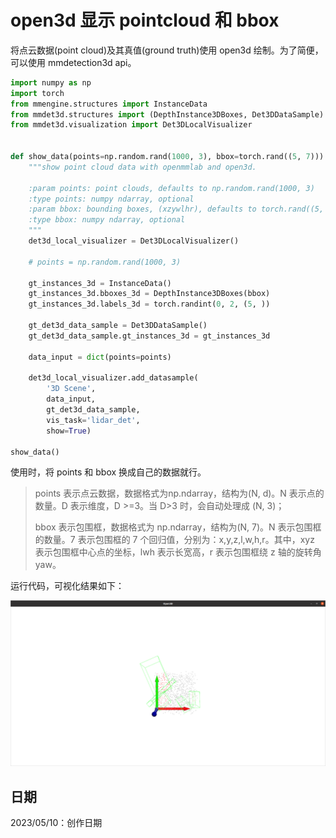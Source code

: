 # open3d 显示 pointcloud 和 bbox

将点云数据(point cloud)及其真值(ground truth)使用 open3d 绘制。为了简便，可以使用 mmdetection3d api。

```python
import numpy as np
import torch
from mmengine.structures import InstanceData
from mmdet3d.structures import (DepthInstance3DBoxes, Det3DDataSample)
from mmdet3d.visualization import Det3DLocalVisualizer


def show_data(points=np.random.rand(1000, 3), bbox=torch.rand((5, 7))):
    """show point cloud data with openmmlab and open3d.

    :param points: point clouds, defaults to np.random.rand(1000, 3)
    :type points: numpy ndarray, optional
    :param bbox: bounding boxes, (xzywlhr), defaults to torch.rand((5, 7))
    :type bbox: numpy ndarray, optional
    """
    det3d_local_visualizer = Det3DLocalVisualizer()

    # points = np.random.rand(1000, 3)

    gt_instances_3d = InstanceData()
    gt_instances_3d.bboxes_3d = DepthInstance3DBoxes(bbox)
    gt_instances_3d.labels_3d = torch.randint(0, 2, (5, ))

    gt_det3d_data_sample = Det3DDataSample()
    gt_det3d_data_sample.gt_instances_3d = gt_instances_3d

    data_input = dict(points=points)

    det3d_local_visualizer.add_datasample(
        '3D Scene',
        data_input,
        gt_det3d_data_sample,
        vis_task='lidar_det',
        show=True)

show_data()
```

使用时，将 points 和 bbox 换成自己的数据就行。

> points 表示点云数据，数据格式为np.ndarray，结构为(N, d)。N 表示点的数量。D 表示维度，D >=3。当 D>3 时，会自动处理成 (N, 3)；
>
> bbox 表示包围框，数据格式为 np.ndarray，结构为(N, 7)。N 表示包围框的数量。7 表示包围框的 7 个回归值，分别为：x,y,z,l,w,h,r。其中，xyz 表示包围框中心点的坐标，lwh 表示长宽高，r 表示包围框绕 z 轴的旋转角 yaw。

运行代码，可视化结果如下：

![show_pc_demo](./img/show_pc_demo.png "show_pc_demo")

## 日期

2023/05/10：创作日期
